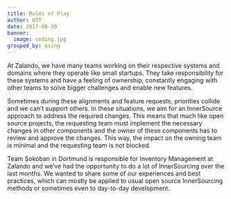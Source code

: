 ```yaml
---
title: Rules of Play
author: OST
date: 2017-08-30
banner:
  image: coding.jpg
grouped_by: using
---
```

At Zalando, we have many teams working on their respective systems and domains where they operate like small startups. They take responsibility for these systems and have a feeling of ownership, constantly engaging with other teams to solve bigger challenges and enable new features.

Sometimes during these alignments and feature requests, priorities collide and we can’t support others. In these situations, we aim for an InnerSource approach to address the required changes. This means that much like open source projects, the requesting team must implement the necessary changes in other components and the owner of these components has to review and approve the changes. This way, the impact on the owning team is minimal and the requesting team is not blocked.

Team Sokoban in Dortmund is responsible for Inventory Management at Zalando and we’ve had the opportunity to do a lot of InnerSourcing over the last months. We wanted to share some of our experiences and best practices, which can mostly be applied to usual open source InnerSourcing methods or sometimes even to day-to-day development.
